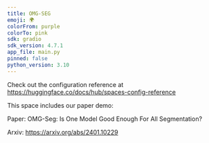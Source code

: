 ```yaml
---
title: OMG-SEG
emoji: 🌍
colorFrom: purple
colorTo: pink
sdk: gradio
sdk_version: 4.7.1
app_file: main.py
pinned: false
python_version: 3.10
---
```


Check out the configuration reference at https://huggingface.co/docs/hub/spaces-config-reference


This space includes our paper demo: 

Paper: OMG-Seg: Is One Model Good Enough For All Segmentation?

Arxiv: https://arxiv.org/abs/2401.10229

